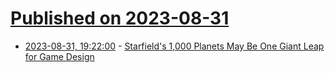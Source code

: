 # [Published on 2023-08-31](index.md)

* [2023-08-31, 19:22:00](https://games.slashdot.org/story/23/08/31/1752251/starfields-1000-planets-may-be-one-giant-leap-for-game-design?utm_source=rss1.0mainlinkanon&utm_medium=feed) - [Starfield's 1,000 Planets May Be One Giant Leap for Game Design](https://games.slashdot.org/story/23/08/31/1752251/starfields-1000-planets-may-be-one-giant-leap-for-game-design?utm_source=rss1.0mainlinkanon&utm_medium=feed)
